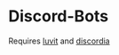 # Discord-Bots
Requires [luvit](https://luvit.io/) and [discordia](https://github.com/SinisterRectus/Discordia)
